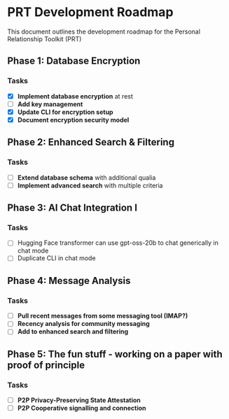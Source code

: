 # PRT Development Roadmap

This document outlines the development roadmap for the Personal Relationship Toolkit (PRT)

## Phase 1: Database Encryption 
### Tasks
- [x] **Implement database encryption** at rest
- [ ] **Add key management**
- [x] **Update CLI for encryption setup**
- [x] **Document encryption security model**

## Phase 2: Enhanced Search & Filtering 
### Tasks
- [ ] **Extend database schema** with additional qualia
- [ ] **Implement advanced search** with multiple criteria

## Phase 3: AI Chat Integration I
### Tasks
- [ ] Hugging Face transformer can use gpt-oss-20b to chat generically in chat mode
- [ ] Duplicate CLI in chat mode

## Phase 4: Message Analysis 
### Tasks
- [ ] **Pull recent messages from some messaging tool (IMAP?)**
- [ ] **Recency analysis for community messaging**
- [ ] **Add to enhanced search and filtering**

## Phase 5: The fun stuff - working on a paper with proof of principle
### Tasks
- [ ] **P2P Privacy-Preserving State Attestation**
- [ ] **P2P Cooperative signalling and connection**
